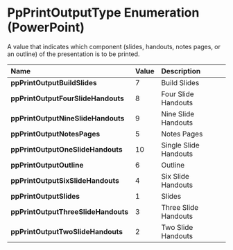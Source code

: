 
# PpPrintOutputType Enumeration (PowerPoint)

A value that indicates which component (slides, handouts, notes pages, or an outline) of the presentation is to be printed.



|**Name**|**Value**|**Description**|
|:-----|:-----|:-----|
| **ppPrintOutputBuildSlides**|7|Build Slides|
| **ppPrintOutputFourSlideHandouts**|8|Four Slide Handouts|
| **ppPrintOutputNineSlideHandouts**|9|Nine Slide Handouts|
| **ppPrintOutputNotesPages**|5|Notes Pages|
| **ppPrintOutputOneSlideHandouts**|10|Single Slide Handouts|
| **ppPrintOutputOutline**|6|Outline|
| **ppPrintOutputSixSlideHandouts**|4|Six Slide Handouts|
| **ppPrintOutputSlides**|1|Slides|
| **ppPrintOutputThreeSlideHandouts**|3|Three Slide Handouts|
| **ppPrintOutputTwoSlideHandouts**|2|Two Slide Handouts|
